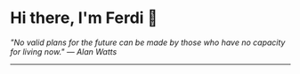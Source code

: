 <h1>Hi there, I'm Ferdi 👋</h1>

<p><em>
  "No valid plans for the future can be made by those who have no capacity for living now." — Alan Watts
</em></p>

---
